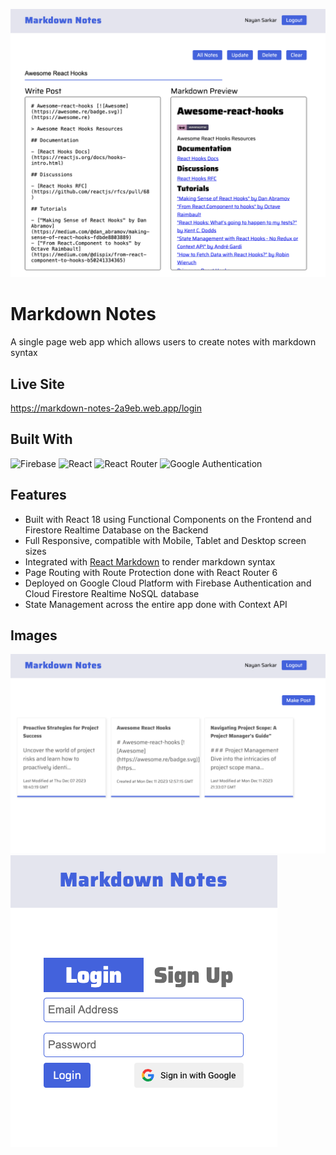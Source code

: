 ![Screenshot](./screenshots/Image-2.png)

# Markdown Notes
A single page web app which allows users to create notes with markdown syntax

## Live Site
https://markdown-notes-2a9eb.web.app/login

## Built With
![Firebase](https://img.shields.io/badge/Firebase-039BE5?style=for-the-badge&logo=Firebase&logoColor=white) ![React](https://img.shields.io/badge/react-%2320232a.svg?style=for-the-badge&logo=react&logoColor=%2361DAFB) ![React Router](https://img.shields.io/badge/React_Router-CA4245?style=for-the-badge&logo=react-router&logoColor=white) ![Google Authentication](https://img.shields.io/badge/google-4285F4?style=for-the-badge&logo=google&logoColor=white)

## Features
- Built with React 18 using Functional Components on the Frontend and Firestore Realtime Database on the Backend
- Full Responsive, compatible with Mobile, Tablet and Desktop screen sizes
- Integrated with [React Markdown](https://github.com/remarkjs/react-markdown) to render markdown syntax
- Page Routing with Route Protection done with React Router 6
- Deployed on Google Cloud Platform with Firebase Authentication and Cloud Firestore Realtime NoSQL database
- State Management across the entire app done with Context API

## Images
![Screenshot](./screenshots/Image-1.png)
![Screenshot](./screenshots/Image-3.png)